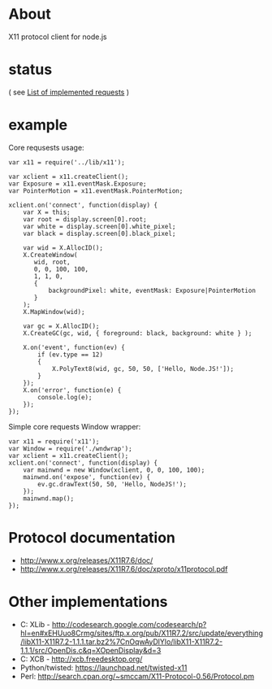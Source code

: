 # About
 X11 protocol client for node.js

# status

( see [List of implemented requests](https://github.com/sidorares/node-x11/wiki/CoreRequests) )

# example

Core requsests usage:

    var x11 = require('../lib/x11');

    var xclient = x11.createClient();
    var Exposure = x11.eventMask.Exposure;
    var PointerMotion = x11.eventMask.PointerMotion;

    xclient.on('connect', function(display) {
        var X = this;
        var root = display.screen[0].root;
        var white = display.screen[0].white_pixel;
        var black = display.screen[0].black_pixel;

        var wid = X.AllocID();
        X.CreateWindow(
           wid, root, 
           0, 0, 100, 100, 
           1, 1, 0,
           { 
               backgroundPixel: white, eventMask: Exposure|PointerMotion  
           }
        );
        X.MapWindow(wid);
      
        var gc = X.AllocID();
        X.CreateGC(gc, wid, { foreground: black, background: white } );

        X.on('event', function(ev) {
            if (ev.type == 12)
            {
                X.PolyText8(wid, gc, 50, 50, ['Hello, Node.JS!']); 
            } 
        });
        X.on('error', function(e) {
            console.log(e);
        });
    });


Simple core requests Window wrapper:

    var x11 = require('x11');
    var Window = require('./wndwrap');
    var xclient = x11.createClient();
    xclient.on('connect', function(display) {
        var mainwnd = new Window(xclient, 0, 0, 100, 100);
        mainwnd.on('expose', function(ev) {        
            ev.gc.drawText(50, 50, 'Hello, NodeJS!');
        });
        mainwnd.map();
    });


# Protocol documentation

  - http://www.x.org/releases/X11R7.6/doc/
  - http://www.x.org/releases/X11R7.6/doc/xproto/x11protocol.pdf

# Other implementations

  - C: XLib - http://codesearch.google.com/codesearch/p?hl=en#xEHUuo8Crmg/sites/ftp.x.org/pub/X11R7.2/src/update/everything/libX11-X11R7.2-1.1.1.tar.bz2%7CnOqwAyDlYlo/libX11-X11R7.2-1.1.1/src/OpenDis.c&q=XOpenDisplay&d=3
  - C: XCB - http://xcb.freedesktop.org/
  - Python/twisted:  https://launchpad.net/twisted-x11
  - Perl: http://search.cpan.org/~smccam/X11-Protocol-0.56/Protocol.pm
